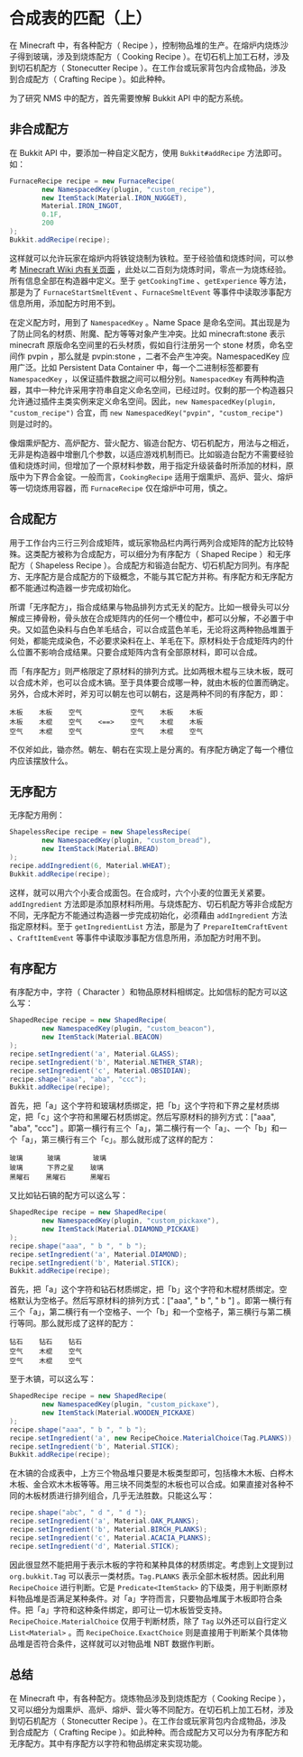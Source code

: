 # 合成表的匹配（上）

在 Minecraft 中，有各种配方（ Recipe ），控制物品堆的生产。在熔炉内烧炼沙子得到玻璃，涉及到烧炼配方（ Cooking Recipe ）。在切石机上加工石材，涉及到切石机配方（ Stonecutter Recipe ）。在工作台或玩家背包内合成物品，涉及到合成配方（ Crafting Recipe ）。如此种种。

为了研究 NMS 中的配方，首先需要憭解 Bukkit API 中的配方系统。

## 非合成配方

在 Bukkit API 中，要添加一种自定义配方，使用 `Bukkit#addRecipe` 方法即可。如：

```java
FurnaceRecipe recipe = new FurnaceRecipe(
        new NamespacedKey(plugin, "custom_recipe"),
        new ItemStack(Material.IRON_NUGGET),
        Material.IRON_INGOT,
        0.1F,
        200
);
Bukkit.addRecipe(recipe);
```

这样就可以允许玩家在熔炉内将铁锭烧制为铁粒。至于经验值和烧炼时间，可以参考 [Minecraft Wiki 内有关页面](https://minecraft.fandom.com/wiki/Smelting) ，此处以二百刻为烧炼时间，零点一为烧炼经验。所有信息全部在构造器中定义。至于 `getCookingTime` 、`getExperience` 等方法，那是为了 `FurnaceStartSmeltEvent` 、`FurnaceSmeltEvent` 等事件中读取涉事配方信息所用，添加配方时用不到。

在定义配方时，用到了 `NamespacedKey` 。Name Space 是命名空间。其出现是为了防止同名的材质、附魔、配方等等对象产生冲突。比如 minecraft:stone 表示 minecraft 原版命名空间里的石头材质，假如自行注册另一个 stone 材质，命名空间作 pvpin ，那么就是 pvpin:stone ，二者不会产生冲突。NamespacedKey 应用广泛。比如 Persistent Data Container 中，每一个二进制标签都要有 `NamespacedKey` ，以保证插件数据之间可以相分别。`NamespacedKey` 有两种构造器，其中一种允许采用字符串自定义命名空间，已经过时。仅剩的那一个构造器只允许通过插件主类实例来定义命名空间。因此，`new NamespacedKey(plugin, "custom_recipe")` 合宜，而 `new NamespacedKey("pvpin", "custom_recipe")` 则是过时的。

像烟熏炉配方、高炉配方、营火配方、锻造台配方、切石机配方，用法与之相近，无非是构造器中增删几个参数，以适应游戏机制而已。比如锻造台配方不需要经验值和烧炼时间，但增加了一个原材料参数，用于指定升级装备时所添加的材料，原版中为下界合金锭。一般而言，`CookingRecipe` 适用于烟熏炉、高炉、营火、熔炉等一切烧炼用容器，而 `FurnaceRecipe` 仅在熔炉中可用，慎之。

## 合成配方

用于工作台内三行三列合成矩阵，或玩家物品栏内两行两列合成矩阵的配方比较特殊。这类配方被称为合成配方，可以细分为有序配方（ Shaped Recipe ）和无序配方（ Shapeless Recipe ）。合成配方和锻造台配方、切石机配方同列。有序配方、无序配方是合成配方的下级概念，不能与其它配方并称。有序配方和无序配方都不能通过构造器一步完成初始化。

所谓「无序配方」，指合成结果与物品排列方式无关的配方。比如一根骨头可以分解成三捧骨粉，骨头放在合成矩阵内的任何一个槽位中，都可以分解，不必置于中央。又如蓝色染料与白色羊毛结合，可以合成蓝色羊毛，无论将这两种物品堆置于何处，都能完成染色，不必要求染料在上、羊毛在下。原材料处于合成矩阵内的什么位置不影响合成结果。只要合成矩阵内含有全部原材料，即可以合成。

而「有序配方」则严格限定了原材料的排列方式。比如两根木棍与三块木板，既可以合成木斧，也可以合成木镐。至于具体要合成哪一种，就由木板的位置而确定。另外，合成木斧时，斧刃可以朝左也可以朝右，这是两种不同的有序配方，即：

```
木板    木板    空气            空气    木板    木板
木板    木棍    空气    <==>    空气    木棍    木板
空气    木棍    空气            空气    木棍    空气
```

不仅斧如此，锄亦然。朝左、朝右在实现上是分离的。有序配方确定了每一个槽位内应该摆放什么。

## 无序配方

无序配方用例：

```java
ShapelessRecipe recipe = new ShapelessRecipe(
        new NamespacedKey(plugin, "custom_bread"),
        new ItemStack(Material.BREAD)
);
recipe.addIngredient(6, Material.WHEAT);
Bukkit.addRecipe(recipe);
```

这样，就可以用六个小麦合成面包。在合成时，六个小麦的位置无关紧要。`addIngredient` 方法即是添加原材料所用。与烧炼配方、切石机配方等非合成配方不同，无序配方不能通过构造器一步完成初始化，必须藉由 `addIngredient` 方法指定原材料。至于 `getIngredientList` 方法，那是为了 `PrepareItemCraftEvent` 、`CraftItemEvent` 等事件中读取涉事配方信息所用，添加配方时用不到。

## 有序配方

有序配方中，字符（ Character ）和物品原材料相绑定。比如信标的配方可以这么写：

```java
ShapedRecipe recipe = new ShapedRecipe(
        new NamespacedKey(plugin, "custom_beacon"),
        new ItemStack(Material.BEACON)
);
recipe.setIngredient('a', Material.GLASS);
recipe.setIngredient('b', Material.NETHER_STAR);
recipe.setIngredient('c', Material.OBSIDIAN);
recipe.shape("aaa", "aba", "ccc");
Bukkit.addRecipe(recipe);
```

首先，把「a」这个字符和玻璃材质绑定，把「b」这个字符和下界之星材质绑定，把「c」这个字符和黑曜石材质绑定。然后写原材料的排列方式：["aaa", "aba", "ccc"] 。即第一横行有三个「a」，第二横行有一个「a」、一个「b」和一个「a」，第三横行有三个「c」。那么就形成了这样的配方：

```
玻璃      玻璃        玻璃
玻璃      下界之星    玻璃
黑曜石    黑曜石      黑曜石
```

又比如钻石镐的配方可以这么写：

```java
ShapedRecipe recipe = new ShapedRecipe(
        new NamespacedKey(plugin, "custom_pickaxe"),
        new ItemStack(Material.DIAMOND_PICKAXE)
);
recipe.shape("aaa", " b ", " b ");
recipe.setIngredient('a', Material.DIAMOND);
recipe.setIngredient('b', Material.STICK);
Bukkit.addRecipe(recipe);
```

首先，把「a」这个字符和钻石材质绑定，把「b」这个字符和木棍材质绑定。空格默认为空格子。然后写原材料的排列方式：["aaa", " b ", " b "] 。即第一横行有三个「a」，第二横行有一个空格子、一个「b」和一个空格子，第三横行与第二横行等同。那么就形成了这样的配方：

```
钻石    钻石    钻石
空气    木棍    空气
空气    木棍    空气
```

至于木镐，可以这么写：

```java
ShapedRecipe recipe = new ShapedRecipe(
        new NamespacedKey(plugin, "custom_pickaxe"),
        new ItemStack(Material.WOODEN_PICKAXE)
);
recipe.shape("aaa", " b ", " b ");
recipe.setIngredient('a', new RecipeChoice.MaterialChoice(Tag.PLANKS));
recipe.setIngredient('b', Material.STICK);
Bukkit.addRecipe(recipe);
```

在木镐的合成表中，上方三个物品堆只要是木板类型即可，包括橡木木板、白桦木木板、金合欢木木板等等。用三块不同类型的木板也可以合成。如果直接对各种不同的木板材质进行排列组合，几乎无法胜数。只能这么写：

```java
recipe.shape("abc", " d ", " d ");
recipe.setIngredient('a', Material.OAK_PLANKS);
recipe.setIngredient('b', Material.BIRCH_PLANKS);
recipe.setIngredient('c', Material.ACACIA_PLANKS);
recipe.setIngredient('d', Material.STICK);
```

因此很显然不能把用于表示木板的字符和某种具体的材质绑定。考虑到上文提到过 `org.bukkit.Tag` 可以表示一类材质。`Tag.PLANKS` 表示全部木板材质。因此利用 `RecipeChoice` 进行判断。它是 `Predicate<ItemStack>` 的下级类，用于判断原材料物品堆是否满足某种条件。对「a」字符而言，只要物品堆属于木板即符合条件。把「a」字符和这种条件绑定，即可让一切木板皆受支持。`RecipeChoice.MaterialChoice` 仅用于判断材质，除了 `Tag` 以外还可以自行定义 `List<Material>` 。而 `RecipeChoice.ExactChoice` 则是直接用于判断某个具体物品堆是否符合条件，这样就可以对物品堆 NBT 数据作判断。

## 总结

在 Minecraft 中，有各种配方。烧炼物品涉及到烧炼配方（ Cooking Recipe ），又可以细分为烟熏炉、高炉、熔炉、营火等不同配方。在切石机上加工石材，涉及到切石机配方（ Stonecutter Recipe ）。在工作台或玩家背包内合成物品，涉及到合成配方（ Crafting Recipe ）。如此种种。而合成配方又可以分为有序配方和无序配方。其中有序配方以字符和物品绑定来实现功能。